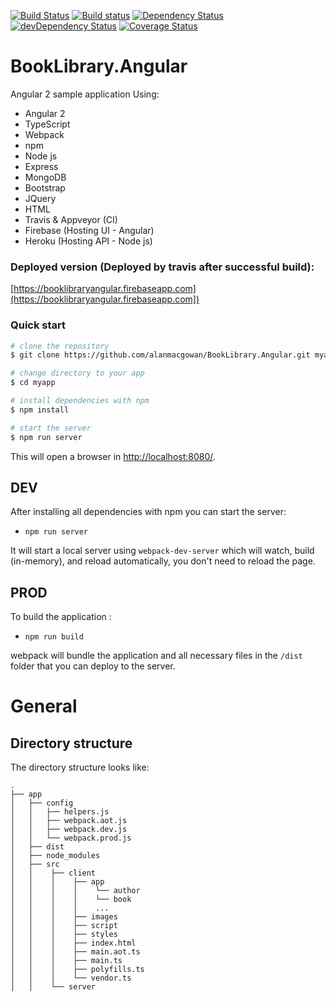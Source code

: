 [![Build Status](https://travis-ci.org/alanmacgowan/BookLibrary.Angular.svg?branch=master)](https://travis-ci.org/alanmacgowan/BookLibrary.Angular)
[![Build status](https://ci.appveyor.com/api/projects/status/b8sk8ve5i9vjn7g2?svg=true)](https://ci.appveyor.com/project/alanmacgowan/booklibrary-angular)
[![Dependency Status](https://david-dm.org/alanmacgowan/BookLibrary.Angular.svg)](https://david-dm.org/alanmacgowan/BookLibrary.Angular)
[![devDependency Status](https://david-dm.org/alanmacgowan/BookLibrary.Angular/dev-status.svg)](https://david-dm.org/alanmacgowan/BookLibrary.Angular#info=devDependencies)
[![Coverage Status](https://coveralls.io/repos/github/alanmacgowan/BookLibrary.Angular/badge.svg?branch=master)](https://coveralls.io/github/alanmacgowan/BookLibrary.Angular?branch=master)

# BookLibrary.Angular
Angular 2 sample application
Using:<br/>
* Angular 2
* TypeScript
* Webpack
* npm
* Node js
* Express
* MongoDB
* Bootstrap
* JQuery
* HTML
* Travis & Appveyor (CI)
* Firebase (Hosting UI - Angular)
* Heroku (Hosting API - Node js)

### Deployed version (Deployed by travis after successful build):

[https://booklibraryangular.firebaseapp.com](https://booklibraryangular.firebaseapp.com])

### Quick start

```bash
# clone the repository
$ git clone https://github.com/alanmacgowan/BookLibrary.Angular.git myapp

# change directory to your app
$ cd myapp

# install dependencies with npm
$ npm install

# start the server
$ npm run server
```
This will open a browser in [http://localhost:8080/](http://localhost:8080/]).

## DEV

After installing all dependencies with npm you can start the server:

* `npm run server`

It will start a local server using `webpack-dev-server` which will watch, build (in-memory), and reload automatically, you don't need to reload the page.

## PROD

To build the application :

* `npm run build`

webpack will bundle the application and all necessary files in the  `/dist` folder that you can deploy to the server.

# General

## Directory structure

The directory structure looks like:

```
.
├── app
│   ├── config
│   │   ├── helpers.js
│   │   ├── webpack.aot.js
│   │   ├── webpack.dev.js
│   │   └── webpack.prod.js
│   ├── dist
│   ├── node_modules
│   ├── src
│   │    ├── client
│   │    │    ├── app
│   │    │    │    └── author
│   │    │    │    └── book
│   │    │    │    ...
│   │    │    ├── images
│   │    │    ├── script
│   │    │    ├── styles
│   │    │    ├── index.html
│   │    │    ├── main.aot.ts
│   │    │    ├── main.ts
│   │    │    ├── polyfills.ts
│   │    │    └── vendor.ts
│   │    └── server

